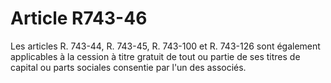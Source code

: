 # Article R743-46

Les articles R. 743-44, R. 743-45, R. 743-100 et R. 743-126 sont également applicables à la cession à titre gratuit de tout ou partie de ses titres de capital ou parts sociales consentie par l'un des associés.
